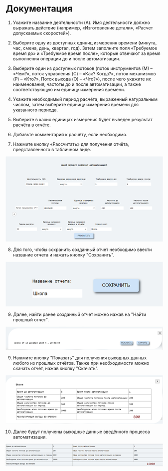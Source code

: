 # Документация

1) Укажите название деятельности (A). Имя деятельности должно выражать действие (например, «Изготовление детали», «Расчет допускаемых скоростей»).

2) Выберите одну из доступных единиц измерения времени (минута, час, смена, день, квартал, год). Затем заполните поля «Требуемое время до» и «Требуемое время после», которые отвечают за время выполнения операции до и после автоматизации.

3) Выберите один из доступных потоков (поток инструментов (М) – «Чем?», поток управления (C) – «Как? Когда?», поток механизмов (P) – «Кто?», Поток выхода (O) – «Что?»), после чего укажите их наименования, частоты до и после автоматизации, а также соответствующую им единицу измерения времени.

4) Укажите необходимый период расчёта, выраженный натуральным числом, затем выберите единицу измерения времени для указанного периода.

5) Выберите в каких единицах измерения будет выведен результат расчёта в отчёте.

6) Добавьте комментарий к расчёту, если необходимо.

7) Нажмите кнопку «Рассчитать» для получения отчёта, представленного в табличном виде.

![A](https://github.com/petiteprincesse/EffectsCalc/blob/master/documentation/5.PNG)

8) Для того, чтобы сохранить созданный отчет необходимо ввести название отчета и нажать кнопку "Сохранить".

![A](https://github.com/petiteprincesse/EffectsCalc/blob/master/documentation/3.PNG)

9)  Далее, найти ранее созданный отчет можно нажав на "Найти прошлый отчет".

![A](https://github.com/petiteprincesse/EffectsCalc/blob/master/documentation/7.PNG)

9) Нажмите кнопку "Показать" для получения выходных данных любого из прошлых отчётов. Также при необходимости можно скачать отчёт, нажав кнопку "Скачать".

![A](https://github.com/petiteprincesse/EffectsCalc/blob/master/documentation/8.PNG)

10) Далее будут получены выходные данные введённого процесса автоматизации.

![A](https://github.com/petiteprincesse/EffectsCalc/blob/master/documentation/6.PNG)
